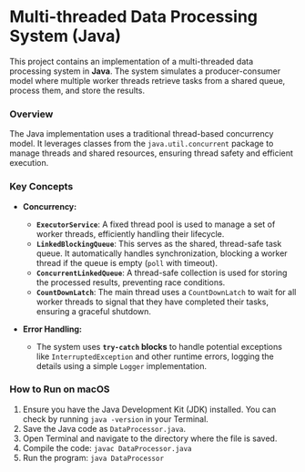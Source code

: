 # Multi-threaded Data Processing System (Java)

This project contains an implementation of a multi-threaded data processing system in **Java**. The system simulates a producer-consumer model where multiple worker threads retrieve tasks from a shared queue, process them, and store the results.

### Overview

The Java implementation uses a traditional thread-based concurrency model. It leverages classes from the `java.util.concurrent` package to manage threads and shared resources, ensuring thread safety and efficient execution.

### Key Concepts

* **Concurrency:**
    * **`ExecutorService`**: A fixed thread pool is used to manage a set of worker threads, efficiently handling their lifecycle.
    * **`LinkedBlockingQueue`**: This serves as the shared, thread-safe task queue. It automatically handles synchronization, blocking a worker thread if the queue is empty (`poll` with timeout).
    * **`ConcurrentLinkedQueue`**: A thread-safe collection is used for storing the processed results, preventing race conditions.
    * **`CountDownLatch`**: The main thread uses a `CountDownLatch` to wait for all worker threads to signal that they have completed their tasks, ensuring a graceful shutdown.

* **Error Handling:**
    * The system uses **`try-catch` blocks** to handle potential exceptions like `InterruptedException` and other runtime errors, logging the details using a simple `Logger` implementation.

### How to Run on macOS

1.  Ensure you have the Java Development Kit (JDK) installed. You can check by running `java -version` in your Terminal.
2.  Save the Java code as `DataProcessor.java`.
3.  Open Terminal and navigate to the directory where the file is saved.
4.  Compile the code: `javac DataProcessor.java`
5.  Run the program: `java DataProcessor`
